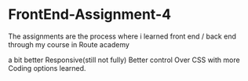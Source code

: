 # FrontEnd-Assignment-4
The assignments are the process where i learned front end / back end through my course in Route academy

a bit better Responsive(still not fully) Better control Over CSS with more Coding options learned.
